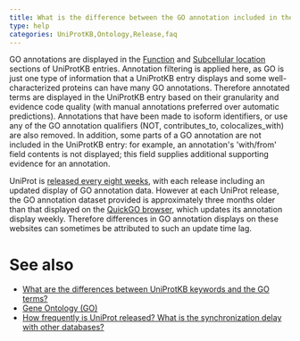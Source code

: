 ```yaml
---
title: What is the difference between the GO annotation included in the UniProtKB entry view, and the information accessible via the link "Complete GO annotation"?
type: help
categories: UniProtKB,Ontology,Release,faq
---
```


GO annotations are displayed in the [Function](https://www.uniprot.org/help/function%5Fsection) and [Subcellular location](https://www.uniprot.org/help/subcellular%5Flocation%5Fsection) sections of UniProtKB entries. Annotation filtering is applied here, as GO is just one type of information that a UniProtKB entry displays and some well-characterized proteins can have many GO annotations. Therefore annotated terms are displayed in the UniProtKB entry based on their granularity and evidence code quality (with manual annotations preferred over automatic predictions). Annotations that have been made to isoform identifiers, or use any of the GO annotation qualifiers (NOT, contributes\_to, colocalizes\_with) are also removed. In addition, some parts of a GO annotation are not included in the UniProtKB entry: for example, an annotation's 'with/from' field contents is not displayed; this field supplies additional supporting evidence for an annotation.

UniProt is [released every eight weeks](https://www.uniprot.org/help/synchronization), with each release including an updated display of GO annotation data. However at each UniProt release, the GO annotation dataset provided is approximately three months older than that displayed on the [QuickGO browser](https://www.ebi.ac.uk/QuickGO/), which updates its annotation display weekly. Therefore differences in GO annotation displays on these websites can sometimes be attributed to such an update time lag.

# See also

-   [What are the differences between UniProtKB keywords and the GO terms?](https://www.uniprot.org/help/keywords%5Fvs%5Fgo)
-   [Gene Ontology (GO)](https://www.uniprot.org/help/gene%5Fontology)
-   [How frequently is UniProt released? What is the synchronization delay with other databases?](https://www.uniprot.org/help/synchronization)
